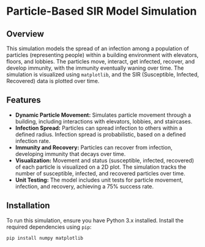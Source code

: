 # Particle-Based SIR Model Simulation
 
## Overview
This simulation models the spread of an infection among a population of particles (representing people) within a building environment with elevators, floors, and lobbies. The particles move, interact, get infected, recover, and develop immunity, with the immunity eventually waning over time. The simulation is visualized using `matplotlib`, and the SIR (Susceptible, Infected, Recovered) data is plotted over time.

## Features 
- **Dynamic Particle Movement:** Simulates particle movement through a building, including interactions with elevators, lobbies, and staircases.
- **Infection Spread:** Particles can spread infection to others within a defined radius. Infection spread is probabilistic, based on a defined infection rate.
- **Immunity and Recovery:** Particles can recover from infection, developing immunity that decays over time.
- **Visualization:** Movement and status (susceptible, infected, recovered) of each particle is visualized on a 2D plot. The simulation tracks the number of susceptible, infected, and recovered particles over time.
- **Unit Testing:** The model includes unit tests for particle movement, infection, and recovery, achieving a 75% success rate.

## Installation
To run this simulation, ensure you have Python 3.x installed. Install the required dependencies using `pip`:

```bash
pip install numpy matplotlib

